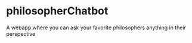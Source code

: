 # philosopherChatbot
A webapp where you can ask your favorite philosophers anything in their perspective

